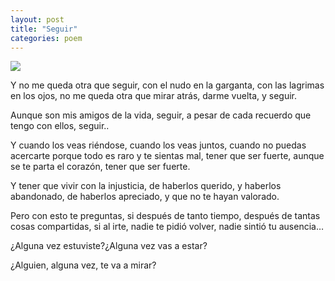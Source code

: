 ```yaml
---
layout: post
title: "Seguir"
categories: poem
---
```


![](https://c1.staticflickr.com/5/4115/4821107693_97699a16af_b.jpg)

Y no me queda otra que seguir,
con el nudo en la garganta,
con las lagrimas en los ojos,
no me queda otra que mirar atrás,
darme vuelta,
y seguir.

Aunque son mis amigos de la vida,
seguir,
a pesar de cada recuerdo que tengo con ellos,
seguir..

Y cuando los veas riéndose,
cuando los veas juntos,
cuando no puedas acercarte
porque todo es raro
y te sientas mal,
tener que ser fuerte,
aunque se te parta el corazón,
tener que ser fuerte.

Y tener que vivir con la injusticia,
de haberlos querido,
y haberlos abandonado,
de haberlos apreciado,
y que no te hayan valorado.

Pero con esto te preguntas,
si después de tanto tiempo,
después de tantas cosas compartidas,
si al irte, nadie te pidió volver, nadie sintió tu ausencia…

¿Alguna vez estuviste?¿Alguna vez vas a estar?

¿Alguien, alguna vez, te va a mirar?
